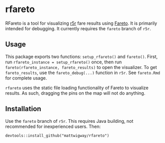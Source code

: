 # rfareto

RFareto is a tool for visualizing [r5r](https://github.com/ipeaGIT/r5r) fare results using [Fareto](https://github.com/conveyal/fareto). It is primarily intended for debugging. It currently requires the `fareto` branch of `r5r`.

## Usage

This package exports two functions: `setup_rfareto()` and `fareto()`. First, run `rfareto_instance = setup_rfareto()` once, then run `fareto(rfareto_instance, fareto_results)` to open the visualizer. To get `fareto_results`, use the `fareto_debug(...)` function in `r5r`. See `fareto.Rmd` for complete usage.

`rfareto` uses the static file loading functionality of Fareto to visualize results. As such, dragging the pins on the map will not do anything.

## Installation

Use the `fareto` branch of `r5r`. This requires Java building, not recommended for inexperienced users. Then:

`devtools::install_github("mattwigway/rfareto")`